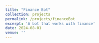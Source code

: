 ```yaml
---
title: "Finance Bot"
collection: projects
permalink: /projects/financeBot
excerpt: 'A bot that works with finance'
date: 2024-08-01
venue: ''
---
```

